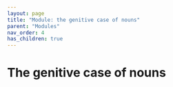 ```yaml
---
layout: page
title: "Module: the genitive case of nouns"
parent: "Modules"
nav_order: 4
has_children: true
---
```


# The genitive case of nouns

